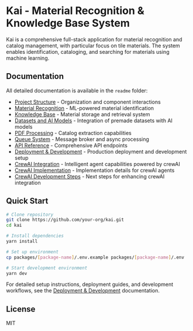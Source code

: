 # Kai - Material Recognition & Knowledge Base System

Kai is a comprehensive full-stack application for material recognition and catalog management, with particular focus on tile materials. The system enables identification, cataloging, and searching for materials using machine learning.

## Documentation

All detailed documentation is available in the `readme` folder:

- [Project Structure](./folder-structure.md) - Organization and component interactions
- [Material Recognition](./material-recognition.md) - ML-powered material identification
- [Knowledge Base](./knowledge-base.md) - Material storage and retrieval system
- [Datasets and AI Models](./datasets-and-models.md) - Integration of premade datasets with AI models
- [PDF Processing](./pdf-processing.md) - Catalog extraction capabilities
- [Queue System](./queue-system.md) - Message broker and async processing
- [API Reference](./api-reference.md) - Comprehensive API endpoints
- [Deployment & Development](./deployment-and-development.md) - Production deployment and development setup
- [CrewAI Integration](./agents-crewai.md) - Intelligent agent capabilities powered by crewAI
- [CrewAI Implementation](./agents-crewai-implementation.md) - Implementation details for crewAI agents
- [CrewAI Development Steps](./agents-crewai-next-steps.md) - Next steps for enhancing crewAI integration

## Quick Start

```bash
# Clone repository
git clone https://github.com/your-org/kai.git
cd kai

# Install dependencies
yarn install

# Set up environment
cp packages/[package-name]/.env.example packages/[package-name]/.env

# Start development environment
yarn dev
```

For detailed setup instructions, deployment guides, and development workflows, see the [Deployment & Development](./deployment-and-development.md) documentation.

## License

MIT